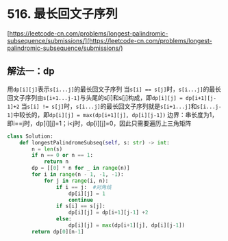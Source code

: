 # 516. 最长回文子序列

[https://leetcode-cn.com/problems/longest-palindromic-subsequence/submissions/](https://leetcode-cn.com/problems/longest-palindromic-subsequence/submissions/)

## 解法一：dp

用```dp[i][j]```表示```s[i...j]```的最长回文子序列
当```s[i] == s[j]```时，```s[i...j]```的最长回文子序列由```s[i+1...j-1]```与头尾的s[i]和s[j]构成，即```dp[i][j] = dp[i+1][j-1]+2```
当```s[i] != s[j]```时，```s[i...j]```的最长回文子序列就是```s[i+1...j]```和```s[i...j-1]```中较长的，即```dp[i][j] = max(dp[i+1][j], dp[i][j-1])```
边界：串长度为1，即i==j时，dp[i][j]=1；i<j时，dp[i][j]=0，因此只需要遍历上三角矩阵

```python
class Solution:
    def longestPalindromeSubseq(self, s: str) -> int:
        n = len(s)
        if n == 0 or n == 1:
            return n
        dp = [[0] * n for _ in range(n)]
        for i in range(n - 1, -1, -1):
            for j in range(i, n):
                if i == j:	#对角线
                    dp[i][j] = 1
                    continue
                if s[i] == s[j]:
                    dp[i][j] = dp[i+1][j-1] +2
                else:
                    dp[i][j] = max(dp[i+1][j], dp[i][j-1])
        return dp[0][n-1]
```